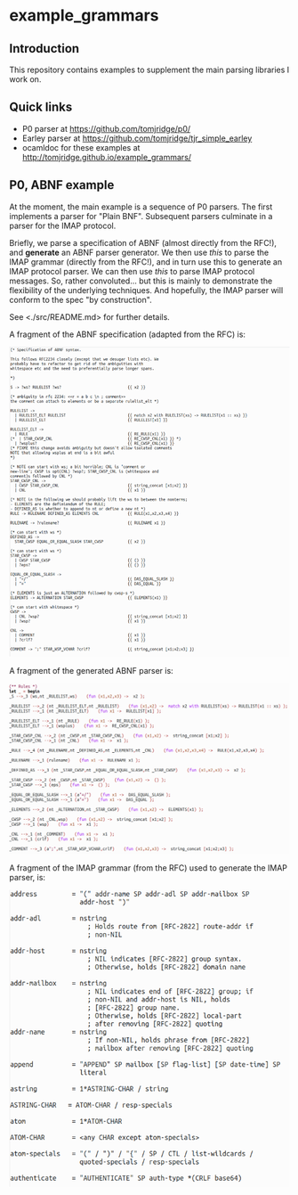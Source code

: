 # example_grammars



## Introduction

This repository contains examples to supplement the main parsing libraries I work on.



## Quick links

* P0 parser at <https://github.com/tomjridge/p0/>
* Earley parser at <https://github.com/tomjridge/tjr_simple_earley>
* ocamldoc for these examples at <http://tomjridge.github.io/example_grammars/>



## P0, ABNF example

At the moment, the main example is a sequence of P0 parsers. The first implements a parser for "Plain BNF". Subsequent parsers culminate in a parser for  the IMAP protocol. 

Briefly, we parse a specification of ABNF (almost directly from the RFC!), and **generate** an ABNF parser generator. We then use *this* to parse the IMAP grammar (directly from the RFC!), and in turn use this to generate an IMAP protocol parser. We can then use *this* to parse IMAP protocol messages. So, rather convoluted... but this is mainly to demonstrate the flexibility of the underlying techniques. And hopefully, the IMAP parser will conform to the spec "by construction".

See <./src/README.md> for further details. 



A fragment of the ABNF specification (adapted from the RFC) is:

![2019-07-29.165930](README.assets/2019-07-29.165930.png)

A fragment of the generated ABNF parser is:

![1557223111833](README.assets/1557223111833.png)



A fragment of the IMAP grammar (from the RFC) used to generate the IMAP parser, is:

![1557223376198](README.assets/1557223376198.png)